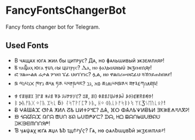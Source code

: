 # FancyFontsChangerBot
Fancy fonts changer bot for Telegram.

## Used Fonts

- В чᴀщᴀх юᴦᴀ жиᴧ бы циᴛᴩуᴄ? Дᴀ, нᴏ ɸᴀᴧьɯиʙый ϶ᴋɜᴇʍᴨᴧяᴩ! 
- Ⲃ ⳡⲁⳃⲁⲭ юⲅⲁ ⲯυⲗ ⳝы цυⲧⲣⲩⲥ? Ⲇⲁ, ⲏⲟ ⲫⲁⲗьⲱυⲃыύ эⲕⳅⲉⲙⲡⲗяⲣ! 
- ፎ ሃልሡልጰ ሬታል ሦሀበ ፔፊ ህሀፐየነር? ሏል, ዘዐ ዋልበሪሠሀፎፊህ ጓኸንይጠከበጸየ! 
- ཋ ལℷཔℷ྾ ཁ۲ℷ ཆ༥۸ ཏ༁ པ༥۴ཥལང? ℶℷ, ℵ٥ ཆℷ۸เཡ༥ཋ༁༥ ཟ۴༣٤ཀก۸ཐཥ!  
- ꃃ ꃏꁲꁁꁲꉧ ꎆ꒕ꁲ ꁘꈤꀊ ꃥꎪ ꈥꈤꉢꉣꌦꊐ? ꅓꁲ, ꍬꏿ ꂈꁲꀊꋍꅐꈤꃃꎪꈣ ꎪꂪ꒱ꂅꂵꊮꀊꂼꉣ! 
- ᛒ Ⰽᚣᚡᚣᚷ ᛜᛚᚣ ᛯᛋᚳ ƃᚦ ᛮᛋᛠᚹᚴᛈ? ᚦᚣ, ᚺᛜ ᛰᚣᚳᚦᚠᛋᛒᚦᛪ ᛘᛕƷᛊᛖᚢᚳᛟᚹ!
- Ƀ ⵖѦƜѦⵋ ⵚⵤѦ ⵅⵍⴷ ⵒѣ ⵡⵍⵜᎮᖿⵎ? ⵠѦ, ⴼⵔ ⵀѦⴷѣᗐⵍɃѣⵍ ⴺҞᕒⵟᗑगⴷⴳᎮ!
- ᙖ ᔦᗣᘺᗣⵋ ᕡᒋᗣ ᙧᑌᙁ ᘜᕠ ᘈᑌᙢᖘᎽᙅ? ᗪᗣ, ᕼᗝ ᙨᗣᙁᖚᗯᑌᙖᕠᕫ ᑓᏦᙐᙓᗰᑎᙁᖆᖘ!
- Ɓ ӌѧѱѧχ ѥґѧ ѫџʌ ѣƀ ҵџϯⱀƴҁ? Гѧ, ʜѳ ѻѧʌƀɯџʙƀӣ ϶κӡєʍπʌᴙⱀ!

